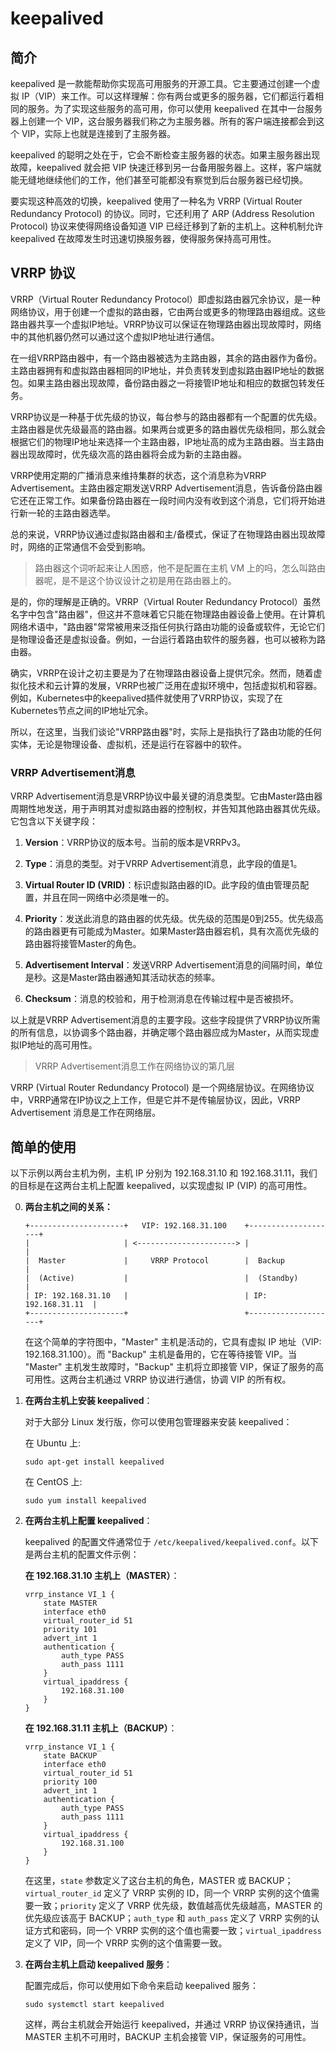 # keepalived

## 简介

keepalived 是一款能帮助你实现高可用服务的开源工具。它主要通过创建一个虚拟 IP（VIP）来工作。可以这样理解：你有两台或更多的服务器，它们都运行着相同的服务。为了实现这些服务的高可用，你可以使用 keepalived 在其中一台服务器上创建一个 VIP，这台服务器我们称之为主服务器。所有的客户端连接都会到这个 VIP，实际上也就是连接到了主服务器。

keepalived 的聪明之处在于，它会不断检查主服务器的状态。如果主服务器出现故障，keepalived 就会把 VIP 快速迁移到另一台备用服务器上。这样，客户端就能无缝地继续他们的工作，他们甚至可能都没有察觉到后台服务器已经切换。

要实现这种高效的切换，keepalived 使用了一种名为 VRRP (Virtual Router Redundancy Protocol) 的协议。同时，它还利用了 ARP (Address Resolution Protocol) 协议来使得网络设备知道 VIP 已经迁移到了新的主机上。这种机制允许 keepalived 在故障发生时迅速切换服务器，使得服务保持高可用性。

## VRRP 协议

VRRP（Virtual Router Redundancy Protocol）即虚拟路由器冗余协议，是一种网络协议，用于创建一个虚拟的路由器，它由两台或更多的物理路由器组成。这些路由器共享一个虚拟IP地址。VRRP协议可以保证在物理路由器出现故障时，网络中的其他机器仍然可以通过这个虚拟IP地址进行通信。

在一组VRRP路由器中，有一个路由器被选为主路由器，其余的路由器作为备份。主路由器拥有和虚拟路由器相同的IP地址，并负责转发到虚拟路由器IP地址的数据包。如果主路由器出现故障，备份路由器之一将接管IP地址和相应的数据包转发任务。

VRRP协议是一种基于优先级的协议，每台参与的路由器都有一个配置的优先级。主路由器是优先级最高的路由器。如果两台或更多的路由器优先级相同，那么就会根据它们的物理IP地址来选择一个主路由器，IP地址高的成为主路由器。当主路由器出现故障时，优先级次高的路由器将会成为新的主路由器。

VRRP使用定期的广播消息来维持集群的状态，这个消息称为VRRP Advertisement。主路由器定期发送VRRP Advertisement消息，告诉备份路由器它还在正常工作。如果备份路由器在一段时间内没有收到这个消息，它们将开始进行新一轮的主路由器选举。

总的来说，VRRP协议通过虚拟路由器和主/备模式，保证了在物理路由器出现故障时，网络的正常通信不会受到影响。

> 路由器这个词听起来让人困惑，他不是配置在主机 VM 上的吗，怎么叫路由器呢，是不是这个协议设计之初是用在路由器上的。

是的，你的理解是正确的。VRRP（Virtual Router Redundancy Protocol）虽然名字中包含"路由器"，但这并不意味着它只能在物理路由器设备上使用。在计算机网络术语中，"路由器"常常被用来泛指任何执行路由功能的设备或软件，无论它们是物理设备还是虚拟设备。例如，一台运行着路由软件的服务器，也可以被称为路由器。

确实，VRRP在设计之初主要是为了在物理路由器设备上提供冗余。然而，随着虚拟化技术和云计算的发展，VRRP也被广泛用在虚拟环境中，包括虚拟机和容器。例如，Kubernetes中的keepalived插件就使用了VRRP协议，实现了在Kubernetes节点之间的IP地址冗余。

所以，在这里，当我们谈论"VRRP路由器"时，实际上是指执行了路由功能的任何实体，无论是物理设备、虚拟机，还是运行在容器中的软件。

### VRRP Advertisement消息

VRRP Advertisement消息是VRRP协议中最关键的消息类型。它由Master路由器周期性地发送，用于声明其对虚拟路由器的控制权，并告知其他路由器其优先级。它包含以下关键字段：

1. **Version**：VRRP协议的版本号。当前的版本是VRRPv3。

2. **Type**：消息的类型。对于VRRP Advertisement消息，此字段的值是1。

3. **Virtual Router ID (VRID)**：标识虚拟路由器的ID。此字段的值由管理员配置，并且在同一网络中必须是唯一的。

4. **Priority**：发送此消息的路由器的优先级。优先级的范围是0到255。优先级高的路由器更有可能成为Master。如果Master路由器宕机，具有次高优先级的路由器将接管Master的角色。

5. **Advertisement Interval**：发送VRRP Advertisement消息的间隔时间，单位是秒。这是Master路由器通知其活动状态的频率。

6. **Checksum**：消息的校验和，用于检测消息在传输过程中是否被损坏。

以上就是VRRP Advertisement消息的主要字段。这些字段提供了VRRP协议所需的所有信息，以协调多个路由器，并确定哪个路由器应成为Master，从而实现虚拟IP地址的高可用性。

> VRRP Advertisement消息工作在网络协议的第几层

VRRP (Virtual Router Redundancy Protocol) 是一个网络层协议。在网络协议中，VRRP通常在IP协议之上工作，但是它并不是传输层协议，因此，VRRP Advertisement 消息是工作在网络层。

## 简单的使用

以下示例以两台主机为例，主机 IP 分别为 192.168.31.10 和 192.168.31.11，我们的目标是在这两台主机上配置 keepalived，以实现虚拟 IP (VIP) 的高可用性。

0. **两台主机之间的关系：**

    ```shell
    +---------------------+   VIP: 192.168.31.100    +--------------------+
    |                     | <----------------------> |                    |
    |  Master             |     VRRP Protocol        |  Backup            |
    |  (Active)           |                          |  (Standby)         |
    | IP: 192.168.31.10   |                          | IP: 192.168.31.11  |
    +---------------------+                          +--------------------+
    ```

    在这个简单的字符图中，"Master" 主机是活动的，它具有虚拟 IP 地址（VIP: 192.168.31.100）。而 "Backup" 主机是备用的，它在等待接管 VIP。当 "Master" 主机发生故障时，"Backup" 主机将立即接管 VIP，保证了服务的高可用性。这两台主机通过 VRRP 协议进行通信，协调 VIP 的所有权。


1. **在两台主机上安装 keepalived**：

   对于大部分 Linux 发行版，你可以使用包管理器来安装 keepalived：

   在 Ubuntu 上:
   ```shell
   sudo apt-get install keepalived
   ```
   在 CentOS 上:
   ```shell
   sudo yum install keepalived
   ```

2. **在两台主机上配置 keepalived**：

   keepalived 的配置文件通常位于 `/etc/keepalived/keepalived.conf`。以下是两台主机的配置文件示例：

   **在 192.168.31.10 主机上（MASTER）**：

   ```shell
   vrrp_instance VI_1 {
       state MASTER
       interface eth0
       virtual_router_id 51
       priority 101
       advert_int 1
       authentication {
           auth_type PASS
           auth_pass 1111
       }
       virtual_ipaddress {
           192.168.31.100
       }
   }
   ```
   
   **在 192.168.31.11 主机上（BACKUP）**：

   ```shell
   vrrp_instance VI_1 {
       state BACKUP
       interface eth0
       virtual_router_id 51
       priority 100
       advert_int 1
       authentication {
           auth_type PASS
           auth_pass 1111
       }
       virtual_ipaddress {
           192.168.31.100
       }
   }
   ```
   
   在这里，`state` 参数定义了这台主机的角色，MASTER 或 BACKUP；`virtual_router_id` 定义了 VRRP 实例的 ID，同一个 VRRP 实例的这个值需要一致；`priority` 定义了 VRRP 优先级，数值越高优先级越高，MASTER 的优先级应该高于 BACKUP；`auth_type` 和 `auth_pass` 定义了 VRRP 实例的认证方式和密码，同一个 VRRP 实例的这个值也需要一致；`virtual_ipaddress` 定义了 VIP，同一个 VRRP 实例的这个值需要一致。

3. **在两台主机上启动 keepalived 服务**：

   配置完成后，你可以使用如下命令来启动 keepalived 服务：

   ```shell
   sudo systemctl start keepalived
   ```
   
   这样，两台主机就会开始运行 keepalived，并通过 VRRP 协议保持通讯，当 MASTER 主机不可用时，BACKUP 主机会接管 VIP，保证服务的可用性。